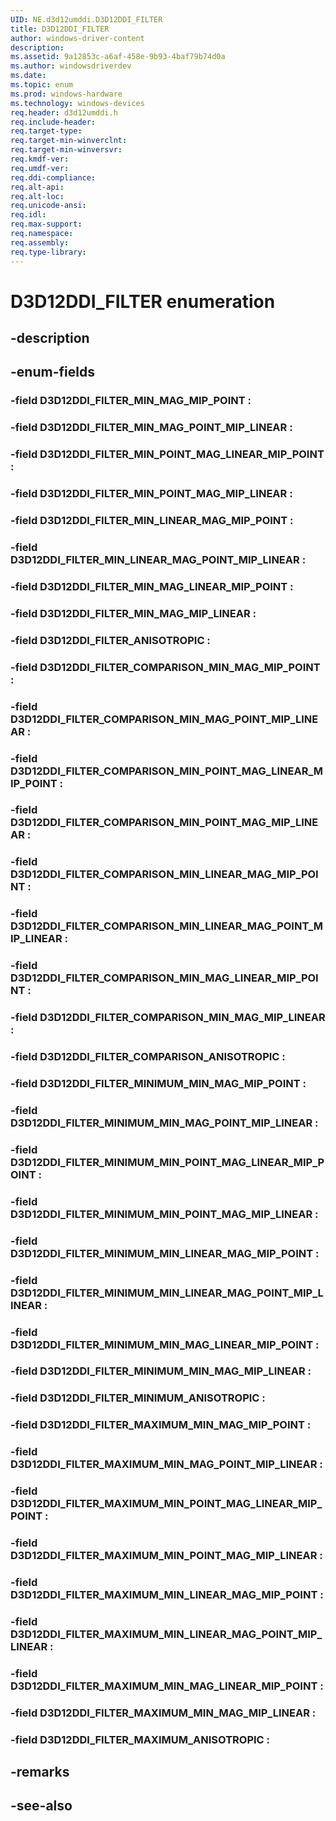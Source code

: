 ```yaml
---
UID: NE.d3d12umddi.D3D12DDI_FILTER
title: D3D12DDI_FILTER
author: windows-driver-content
description: 
ms.assetid: 9a12853c-a6af-458e-9b93-4baf79b74d0a
ms.author: windowsdriverdev
ms.date: 
ms.topic: enum
ms.prod: windows-hardware
ms.technology: windows-devices
req.header: d3d12umddi.h
req.include-header:
req.target-type:
req.target-min-winverclnt:
req.target-min-winversvr:
req.kmdf-ver:
req.umdf-ver:
req.ddi-compliance:
req.alt-api:
req.alt-loc:
req.unicode-ansi:
req.idl:
req.max-support:
req.namespace:
req.assembly:
req.type-library:
---
```


# D3D12DDI_FILTER enumeration

## -description



## -enum-fields

### -field D3D12DDI_FILTER_MIN_MAG_MIP_POINT : 
### -field D3D12DDI_FILTER_MIN_MAG_POINT_MIP_LINEAR : 
### -field D3D12DDI_FILTER_MIN_POINT_MAG_LINEAR_MIP_POINT : 
### -field D3D12DDI_FILTER_MIN_POINT_MAG_MIP_LINEAR : 
### -field D3D12DDI_FILTER_MIN_LINEAR_MAG_MIP_POINT : 
### -field D3D12DDI_FILTER_MIN_LINEAR_MAG_POINT_MIP_LINEAR : 
### -field D3D12DDI_FILTER_MIN_MAG_LINEAR_MIP_POINT : 
### -field D3D12DDI_FILTER_MIN_MAG_MIP_LINEAR : 
### -field D3D12DDI_FILTER_ANISOTROPIC : 
### -field D3D12DDI_FILTER_COMPARISON_MIN_MAG_MIP_POINT : 
### -field D3D12DDI_FILTER_COMPARISON_MIN_MAG_POINT_MIP_LINEAR : 
### -field D3D12DDI_FILTER_COMPARISON_MIN_POINT_MAG_LINEAR_MIP_POINT : 
### -field D3D12DDI_FILTER_COMPARISON_MIN_POINT_MAG_MIP_LINEAR : 
### -field D3D12DDI_FILTER_COMPARISON_MIN_LINEAR_MAG_MIP_POINT : 
### -field D3D12DDI_FILTER_COMPARISON_MIN_LINEAR_MAG_POINT_MIP_LINEAR : 
### -field D3D12DDI_FILTER_COMPARISON_MIN_MAG_LINEAR_MIP_POINT : 
### -field D3D12DDI_FILTER_COMPARISON_MIN_MAG_MIP_LINEAR : 
### -field D3D12DDI_FILTER_COMPARISON_ANISOTROPIC : 
### -field D3D12DDI_FILTER_MINIMUM_MIN_MAG_MIP_POINT : 
### -field D3D12DDI_FILTER_MINIMUM_MIN_MAG_POINT_MIP_LINEAR : 
### -field D3D12DDI_FILTER_MINIMUM_MIN_POINT_MAG_LINEAR_MIP_POINT : 
### -field D3D12DDI_FILTER_MINIMUM_MIN_POINT_MAG_MIP_LINEAR : 
### -field D3D12DDI_FILTER_MINIMUM_MIN_LINEAR_MAG_MIP_POINT : 
### -field D3D12DDI_FILTER_MINIMUM_MIN_LINEAR_MAG_POINT_MIP_LINEAR : 
### -field D3D12DDI_FILTER_MINIMUM_MIN_MAG_LINEAR_MIP_POINT : 
### -field D3D12DDI_FILTER_MINIMUM_MIN_MAG_MIP_LINEAR : 
### -field D3D12DDI_FILTER_MINIMUM_ANISOTROPIC : 
### -field D3D12DDI_FILTER_MAXIMUM_MIN_MAG_MIP_POINT : 
### -field D3D12DDI_FILTER_MAXIMUM_MIN_MAG_POINT_MIP_LINEAR : 
### -field D3D12DDI_FILTER_MAXIMUM_MIN_POINT_MAG_LINEAR_MIP_POINT : 
### -field D3D12DDI_FILTER_MAXIMUM_MIN_POINT_MAG_MIP_LINEAR : 
### -field D3D12DDI_FILTER_MAXIMUM_MIN_LINEAR_MAG_MIP_POINT : 
### -field D3D12DDI_FILTER_MAXIMUM_MIN_LINEAR_MAG_POINT_MIP_LINEAR : 
### -field D3D12DDI_FILTER_MAXIMUM_MIN_MAG_LINEAR_MIP_POINT : 
### -field D3D12DDI_FILTER_MAXIMUM_MIN_MAG_MIP_LINEAR : 
### -field D3D12DDI_FILTER_MAXIMUM_ANISOTROPIC : 

## -remarks

## -see-also